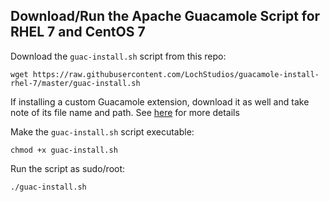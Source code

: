 ## Download/Run the Apache Guacamole Script for RHEL 7 and CentOS 7

Download the `guac-install.sh` script from this repo:
```
wget https://raw.githubusercontent.com/LochStudios/guacamole-install-rhel-7/master/guac-install.sh
```
If installing a custom Guacamole extension, download it as well and take note of its file name and path. See [here](https://github.com/Zer0CoolX/guacamole-install-rhel/wiki/Customizing-the-Apache-Guacamole-Login-Screen) for more details

Make the `guac-install.sh` script executable:
```
chmod +x guac-install.sh
```
Run the script as sudo/root:
```
./guac-install.sh
```
